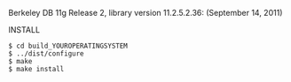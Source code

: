 Berkeley DB 11g Release 2, library version 11.2.5.2.36: (September 14, 2011)

INSTALL

	$ cd build_YOUROPERATINGSYSTEM
	$ ../dist/configure
	$ make
	$ make install